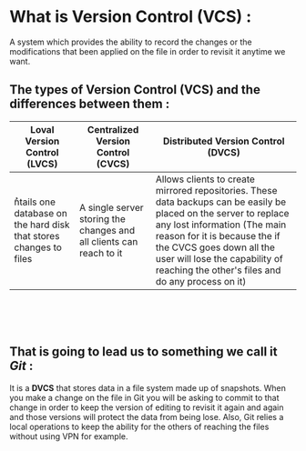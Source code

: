 # What is Version Control (VCS) : 
A system which provides the ability to record the changes or the modifications that been applied on the file in order to revisit it anytime we want.

## The types of Version Control (VCS) and the differences between them :

Loval Version Control (**LVCS**) | Centralized Version Control (**CVCS**) | Distributed Version Control (**DVCS**)
--------------------- | --------------------------- | ---------------------------
ُntails one database on the hard disk that stores changes to files | A single server storing the changes and all clients can reach to it | Allows clients to create mirrored repositories. These data backups can be easily be placed on the server to replace any lost information (The main reason for it is because the if the CVCS goes down all the user will lose the capability of reaching the other's files and do any process on it)

<br>
<br>
<br>

## That is going to lead us to something we call it **_Git_** :
It is a **DVCS** that stores data in a file system made up of snapshots. When you make a change on the file in Git you will be asking to commit to that change in order to keep the version of editing to revisit it again and again and those versions will protect the data from being lose. Also, Git relies a local operations to keep the ability for the others of reaching the files without using VPN for example. 
